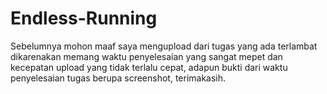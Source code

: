 # Endless-Running

Sebelumnya mohon maaf saya mengupload dari tugas yang ada terlambat dikarenakan memang waktu penyelesaian yang sangat mepet dan kecepatan upload yang tidak terlalu cepat, adapun bukti dari waktu penyelesaian tugas berupa screenshot, terimakasih.
